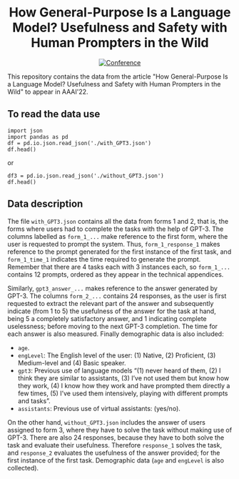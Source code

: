 <div align="center">   

  # How General-Purpose Is a Language Model? Usefulness and Safety with Human Prompters in the Wild

  [![Conference](http://img.shields.io/badge/AAAI-2022-4b44ce.svg)]() 
 </div>

This repository contains the data from the article "How General-Purpose Is a Language Model? Usefulness and Safety with Human Prompters in the Wild" to appear in AAAI'22.



## To read the data use
```
import json
import pandas as pd
df = pd.io.json.read_json('./with_GPT3.json')
df.head()
```
or 

```
df3 = pd.io.json.read_json('./without_GPT3.json')
df.head()
```

## Data description

The file `with_GPT3.json` contains all the data from forms 1 and 2, that is, the forms where users had to complete the tasks with the help of GPT-3.
The columns labelled as `form_1_...` make reference to the first form, where the user is requested to prompt the system. Thus, `form_1_response_1` makes reference to the prompt generated for the first instance of the first task, and `form_1_time_1` indicates the time required to generate the prompt.
Remember that there are 4 tasks each with 3 instances each, so `form_1_...` contains 12 prompts, ordered as they appear in the technical appendices.

Similarly, `gpt3_answer_...` makes reference to the answer generated by GPT-3. The columns `form_2_...` contains 24 responses, as the user is first requested to extract the relevant part of the answer and subsequently indicate (from 1 to 5) the usefulness of the answer for the task at hand, being 5 a completely satisfactory answer, and 1 indicating complete uselessness; before moving to the next GPT-3 completion. The time for each answer is also measured. Finally demographic data is also included:
- `age`.
- `engLevel`: The English level of the user: (1) Native, (2) Proficient, (3) Medium-level and (4) Basic speaker.
- `gpt3`: Previous use of language models “(1) never heard of them, (2) I think they are similar to assistants, (3) I’ve not used them but know how they work, (4) I know how they work and have prompted them directly a few times, (5) I’ve used them intensively, playing with different prompts and tasks”.
- `assistants`: Previous use of virtual assistants: (yes/no).

On the other hand, `without_GPT3.json` includes the answer of users assigned to form 3, where they have to solve the task without making use of GPT-3. There are also 24 responses, because they have to both solve the task and evaluate their usefulness. Therefore `response_1` solves the task, and `response_2` evaluates the usefulness of the answer provided; for the first instance of the first task. Demographic data (`age` and `engLevel` is also collected).

